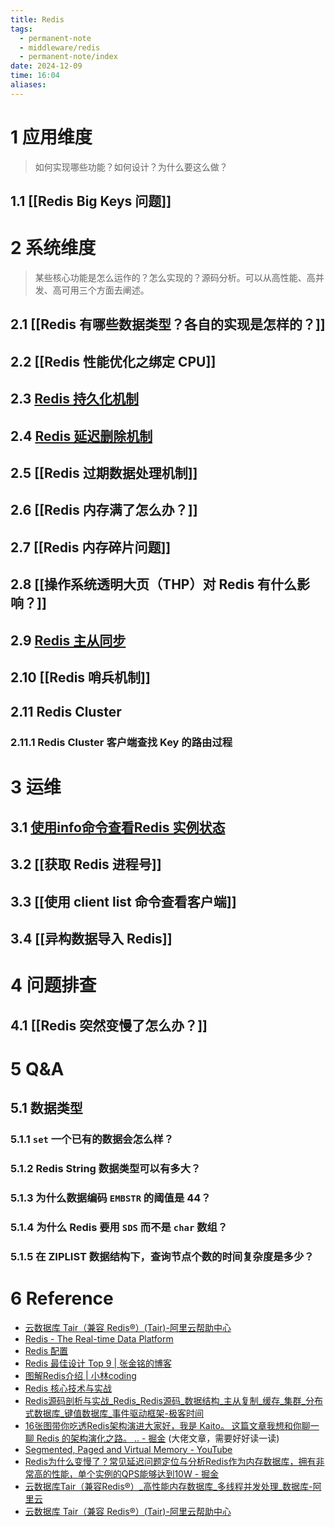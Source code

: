 ```yaml
---
title: Redis
tags:
  - permanent-note
  - middleware/redis
  - permanent-note/index
date: 2024-12-09
time: 16:04
aliases:
---
```

# 1 应用维度

> 如何实现哪些功能？如何设计？为什么要这么做？
## 1.1 [[Redis Big Keys 问题]]
# 2 系统维度

 > 某些核心功能是怎么运作的？怎么实现的？源码分析。可以从高性能、高并发、高可用三个方面去阐述。
## 2.1 [[Redis 有哪些数据类型？各自的实现是怎样的？]]
## 2.2 [[Redis 性能优化之绑定 CPU]]
## 2.3 [Redis 持久化机制](Redis%20持久化机制.md)
## 2.4 [Redis 延迟删除机制](Redis%20延迟删除机制.md)
## 2.5 [[Redis 过期数据处理机制]]
## 2.6 [[Redis 内存满了怎么办？]]
## 2.7 [[Redis 内存碎片问题]]
## 2.8 [[操作系统透明大页（THP）对 Redis 有什么影响？]]
## 2.9 [Redis 主从同步](Redis%20主从同步.md)
## 2.10 [[Redis 哨兵机制]]
## 2.11 Redis Cluster
### 2.11.1 Redis Cluster 客户端查找 Key 的路由过程

# 3 运维
## 3.1 [使用info命令查看Redis 实例状态](使用info命令查看Redis%20实例状态.md)
## 3.2 [[获取 Redis 进程号]]
## 3.3 [[使用 client list 命令查看客户端]]
## 3.4 [[异构数据导入 Redis]]
# 4 问题排查
## 4.1 [[Redis 突然变慢了怎么办？]]
# 5 Q&A
## 5.1 数据类型
### 5.1.1 `set` 一个已有的数据会怎么样？
### 5.1.2 Redis String 数据类型可以有多大？
### 5.1.3 为什么数据编码 `EMBSTR` 的阈值是 44？
### 5.1.4 为什么 Redis 要用 `SDS` 而不是 `char` 数组？
### 5.1.5 在 ZIPLIST 数据结构下，查询节点个数的时间复杂度是多少？
# 6 Reference
* [云数据库 Tair（兼容 Redis®）(Tair)-阿里云帮助中心](https://help.aliyun.com/zh/redis/?spm=a2c4g.11186623.0.0.3223490cwufiga)
* [Redis - The Real-time Data Platform](https://redis.io/)
* [Redis 配置](Redis%20配置.md)
* [Redis 最佳设计 Top 9 \| 张金铭的博客](https://www.zjmeow.com/archives/redis-best-design)
* [图解Redis介绍 | 小林coding](https://xiaolincoding.com/redis/)
* [Redis 核心技术与实战](https://time.geekbang.org/column/intro/100056701?tab=catalog)
* [Redis源码剖析与实战\_Redis\_Redis源码\_数据结构\_主从复制\_缓存\_集群\_分布式数据库\_键值数据库\_事件驱动框架-极客时间](https://time.geekbang.org/column/intro/100084301?tab=catalog)
* [16张图带你吃透Redis架构演进大家好，我是 Kaito。 这篇文章我想和你聊一聊 Redis 的架构演化之路。 .. - 掘金](https://juejin.cn/post/6925284711296155655) (大佬文章，需要好好读一读)
* [Segmented, Paged and Virtual Memory - YouTube](https://youtu.be/p9yZNLeOj4s?si=CVjlC-nsjzwapib6)
* [Redis为什么变慢了？常见延迟问题定位与分析Redis作为内存数据库，拥有非常高的性能，单个实例的QPS能够达到10W - 掘金](https://juejin.cn/post/6893396349648273422)
* [云数据库Tair（兼容Redis®）\_高性能内存数据库\_多线程并发处理\_数据库-阿里云](https://www.aliyun.com/product/tair?spm=a2c4g.11174283.0.0.69ab3629gWxzMZ)
* [云数据库 Tair（兼容 Redis®）(Tair)-阿里云帮助中心](https://help.aliyun.com/zh/redis/?spm=5176.29637306.J_AHgvE-XDhTWrtotIBlDQQ.9.1ba955b1Lp5oKb)